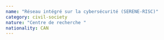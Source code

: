 ```yaml
---
name: "Réseau intégré sur la cybersécurité (SERENE-RISC)"
category: civil-society
nature: "Centre de recherche "
nationality: CAN
---
```

